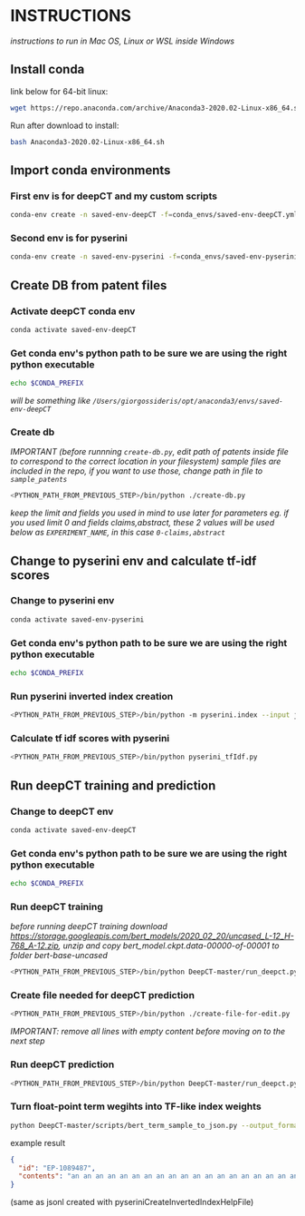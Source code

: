 # INSTRUCTIONS

_instructions to run in Mac OS, Linux or WSL inside Windows_

## Install conda

link below for 64-bit linux:

```bash
wget https://repo.anaconda.com/archive/Anaconda3-2020.02-Linux-x86_64.sh
```

Run after download to install:

```bash
bash Anaconda3-2020.02-Linux-x86_64.sh
```

## Import conda environments

### First env is for deepCT and my custom scripts

```bash
conda-env create -n saved-env-deepCT -f=conda_envs/saved-env-deepCT.yml
```

### Second env is for pyserini

```bash
conda-env create -n saved-env-pyserini -f=conda_envs/saved-env-pyserini.yml
```

## Create DB from patent files

### Activate deepCT conda env

```bash
conda activate saved-env-deepCT
```

### Get conda env's python path to be sure we are using the right python executable

```bash
echo $CONDA_PREFIX
```

_will be something like `/Users/giorgossideris/opt/anaconda3/envs/saved-env-deepCT`_

### Create db

_IMPORTANT (before runnning `create-db.py`, edit path of patents inside file to correspond to the correct location in your filesystem)_
_sample files are included in the repo, if you want to use those, change path in file to `sample_patents`_

```bash
<PYTHON_PATH_FROM_PREVIOUS_STEP>/bin/python ./create-db.py
```

_keep the limit and fields you used in mind to use later for parameters eg. if you used limit 0 and fields claims,abstract, these 2 values will be used below as `EXPERIMENT_NAME`, in this case `0-claims,abstract`_

## Change to pyserini env and calculate tf-idf scores

### Change to pyserini env

```bash
conda activate saved-env-pyserini
```

### Get conda env's python path to be sure we are using the right python executable

```bash
echo $CONDA_PREFIX
```

### Run pyserini inverted index creation

```bash
<PYTHON_PATH_FROM_PREVIOUS_STEP>/bin/python -m pyserini.index --input jsonl/<EXPERIMENT_NAME> --collection JsonCollection --generator DefaultLuceneDocumentGenerator --index indexes/<EXPERIMENT_NAME> --stemmer=none --threads 1 --storePositions --storeDocvectors --storeRaw
```

### Calculate tf idf scores with pyserini

```bash
<PYTHON_PATH_FROM_PREVIOUS_STEP>/bin/python pyserini_tfIdf.py
```

## Run deepCT training and prediction

### Change to deepCT env

```bash
conda activate saved-env-deepCT
```

### Get conda env's python path to be sure we are using the right python executable

```bash
echo $CONDA_PREFIX
```

### Run deepCT training

_before running deepCT training download <https://storage.googleapis.com/bert_models/2020_02_20/uncased_L-12_H-768_A-12.zip>, unzip and copy bert_model.ckpt.data-00000-of-00001 to folder bert-base-uncased_

```bash
<PYTHON_PATH_FROM_PREVIOUS_STEP>/bin/python DeepCT-master/run_deepct.py --data_dir=output/<EXPERIMENT_NAME>/train.docterm_recall --vocab_file=bert-base-uncased/vocab.txt --bert_config_file=bert-base-uncased/bert_config.json --init_checkpoint=bert-base-uncased/bert_model.ckpt --output_dir=output/<EXPERIMENT_NAME>/train --do_train=true --task_name=marcodoc --num_train_epochs=3.0 --train_batch_size=16
```

### Create file needed for deepCT prediction

```bash
<PYTHON_PATH_FROM_PREVIOUS_STEP>/bin/python ./create-file-for-edit.py
```

_ΙMPORTANT: remove all lines with empty content before moving on to the next step_

### Run deepCT prediction

```bash
<PYTHON_PATH_FROM_PREVIOUS_STEP>/bin/python DeepCT-master/run_deepct.py --task_name=marcotsvdoc --do_train=false --do_eval=false --do_predict=true --data_dir=output/<EXPERIMENT_NAME>/edit.tsv --vocab_file=bert-base-uncased/vocab.txt --bert_config_file=bert-base-uncased/bert_config.json --init_checkpoint=output/<EXPERIMENT_NAME>/train/model.ckpt-0 --max_seq_length=128 --train_batch_size=16 --learning_rate=2e-5 --num_train_epochs=3.0 --output_dir=output/<EXPERIMENT_NAME>/predict
```

### Turn float-point term wegihts into TF-like index weights

```bash
python DeepCT-master/scripts/bert_term_sample_to_json.py --output_format=json output/inf-description/edit.tsv  output/inf-description/predict/test_results.tsv output/inf-description/jsonl/predict/predict.json 100
```

example result

```json
{
  "id": "EP-1089487",
  "contents": "an an an an an an an an an an an an an an an an an an an an an an an an an an an an an an an an an and and and and and and and and and and and and and and and and and and and and and and and and and and and and and and and and and and and and and and and and and and and method method method method method method method method method method method method method method for for for for for for for for for for for for for for for for for for for for for for for for for for for for for for for for for for for for for for for for for for for for for for for for for for for for for ciphering ciphering ciphering ciphering ciphering ciphering ciphering ciphering ciphering ciphering ciphering ciphering ciphering ciphering ciphering ciphering ciphering ciphering ciphering ciphering ciphering ciphering ciphering ciphering ciphering ciphering ciphering ciphering ciphering ciphering ciphering ciphering ciphering ciphering ciphering ciphering ciphering ciphering ciphering ciphering ciphering ciphering ciphering ciphering ciphering ciphering ciphering ciphering ciphering ciphering ciphering traffic traffic traffic traffic traffic traffic traffic traffic traffic traffic traffic traffic traffic traffic traffic traffic traffic traffic traffic traffic traffic traffic traffic traffic traffic traffic traffic traffic traffic traffic traffic traffic traffic traffic traffic traffic traffic traffic traffic traffic traffic traffic traffic traffic traffic traffic traffic traffic traffic traffic traffic traffic traffic traffic traffic traffic traffic exchanged exchanged exchanged exchanged exchanged exchanged exchanged exchanged exchanged exchanged exchanged exchanged exchanged exchanged exchanged exchanged exchanged exchanged exchanged exchanged exchanged exchanged exchanged exchanged exchanged exchanged exchanged exchanged exchanged exchanged exchanged exchanged exchanged exchanged exchanged exchanged exchanged exchanged exchanged exchanged exchanged in in in in in in in in in in in in in in in in in in in in in in in in in in in in in in in in in in in in in in in in in in in in in in in in in in in in in in in in in in in in in in both both both both both both both both both directions directions directions directions directions directions directions directions directions directions directions directions directions directions directions directions directions directions directions directions directions directions directions directions directions directions directions directions directions directions directions directions directions directions directions directions directions directions directions directions directions directions directions directions directions directions directions directions directions directions directions directions directions directions between between between between between between between between between between between between a a a a a a a a a a a a a a a a a a a a a a a a a a a a a a a a a a a a a a a a a a a a a a a a a a a a a a a a satellite satellite satellite satellite satellite satellite satellite satellite satellite satellite satellite satellite satellite satellite satellite satellite satellite satellite satellite satellite satellite satellite satellite satellite satellite satellite satellite satellite satellite satellite / / / / / / / / / / / / / telephone telephone telephone telephone telephone telephone telephone ground station station station station station station station station station station station station station station station station station station station station station station station station station station station station station network network network network network network network network network network network network network network network network network network network network network network network network network network network network network network network network network network network using using using using using using using using using using using orbitial orbitial orbitial orbitial orbitial orbitial orbitial orbitial orbitial orbitial orbitial orbitial orbitial orbitial orbitial orbitial orbitial orbitial . . . . . . . . . . . . . . . . . . . . . . . . . . . . . . . . . . . . . . . . . . . . . buffer buffer buffer buffer buffer buffer buffer buffer buffer buffer buffer buffer buffer buffer is is is is is is is is is is is is is is is at at at at at at at at at at at at at at at at at at either either either either either either either either either either either either the the the the the the the the the the the the the the the the the the the the the the the the the the the the the or or or or or or or or or or or or or or or or or or or or or or or or or or or to to to to to to to to to to to to to to to to to to to to to to to to to to to to to to deciphering deciphering deciphering deciphering deciphering deciphering deciphering deciphering deciphering deciphering deciphering deciphering deciphering deciphering deciphering deciphering deciphering deciphering deciphering deciphering deciphering deciphering deciphering deciphering deciphering deciphering deciphering deciphering deciphering deciphering deciphering bits bits bits bits bits bits bits bits bits bits bits bits bits bits bits bits bits bits bits bits bits bits bits bits bits bits bits bits bits bits bits bits bits bits bits bits bits output output output output output output output output from duplex duplex duplex duplex duplex duplex duplex duplex duplex duplex duplex duplex duplex duplex duplex duplex duplex duplex duplex duplex duplex duplex duplex duplex duplex duplex duplex duplex duplex duplex duplex algorithm algorithm algorithm algorithm algorithm algorithm algorithm algorithm algorithm algorithm algorithm algorithm algorithm algorithm algorithm algorithm algorithm algorithm algorithm algorithm algorithm algorithm algorithm algorithm algorithm algorithm algorithm algorithm algorithm algorithm algorithm algorithm algorithm algorithm algorithm algorithm algorithm algorithm algorithm algorithm algorithm algorithm algorithm algorithm algorithm algorithm algorithm algorithm generated generated generated generated generated generated generated generated generated are are are decipher decipher decipher decipher decipher decipher decipher decipher decipher decipher decipher decipher decipher decipher decipher decipher decipher decipher later later later later later later later later later later later later later later - - - - - - - - - - - - - - - - - - - - - - - - - - - - - - be be be be be be be be be be be be be be be be received received received received received received received received received received received received received received received received received received received received received received received received received received received received received received received received received received received received information information information information information information information information information information information information information information information information block block block block block block block block block block block block block block block block block block block block block block block block block block block block block block block each each each each each each each each each each each each each each each each each each each each each each each call call call call call call call call call call call call call call call call call call up up up up nearest nearest nearest nearest nearest nearest nearest nearest nearest integer integer integer integer integer integer integer integer integer integer integer integer integer integer integer integer integer integer integer integer integer integer integer integer integer integer integer integer integer integer integer integer integer integer integer integer integer integer integer number number number number number number number number number number number number number number number number of of of of of of of of of of of of of of of of of of of of"
}
```

(same as jsonl created with pyseriniCreateInvertedIndexHelpFile)
